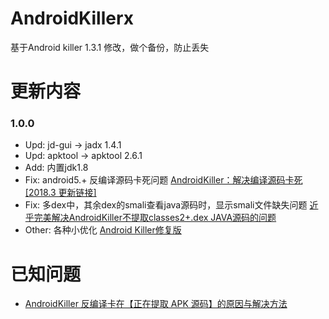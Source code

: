 # AndroidKillerx

基于Android killer 1.3.1 修改，做个备份，防止丢失
# 更新内容
### 1.0.0
- Upd: jd-gui -> jadx 1.4.1
- Upd: apktool -> apktool 2.6.1
- Add: 内置jdk1.8
- Fix: android5.+ 反编译源码卡死问题 [AndroidKiller：解决编译源码卡死\[2018.3 更新链接\]](https://www.52pojie.cn/thread-658341-1-1.html)
- Fix: 多dex中，其余dex的smali查看java源码时，显示smali文件缺失问题 [近乎完美解决AndroidKiller不提取classes2+.dex JAVA源码的问题](https://www.52pojie.cn/forum.php?mod=viewthread&tid=1078307&highlight=android%2Bkiller)
- Other: 各种小优化 [Android Killer修复版](https://www.52pojie.cn/thread-1400404-1-1.html)
# 已知问题
- [AndroidKiller 反编译卡在【正在提取 APK 源码】的原因与解决方法](https://www.qqting.net/2018/02/24/androidkiller-%E5%8F%8D%E7%BC%96%E8%AF%91%E5%8D%A1%E5%9C%A8%E3%80%90%E6%AD%A3%E5%9C%A8%E6%8F%90%E5%8F%96-apk-%E6%BA%90%E7%A0%81%E3%80%91%E7%9A%84%E5%8E%9F%E5%9B%A0%E4%B8%8E%E8%A7%A3%E5%86%B3%E6%96%B9/)
